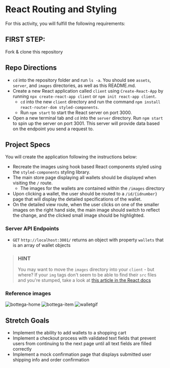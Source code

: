# React Routing and Styling

For this activity, you will fulfill the following requirements:

## FIRST STEP:

Fork & clone this repository

## Repo Directions

- `cd` into the repository folder and run `ls -a`. You should see `assets`, `server`, and `images` directories, as well as this README.md.
- Create a new React application called `client` using `Create-React-App` by running `npx create-react-app client` or `npm init react-app client`.
  - `cd` into the new `client` directory and run the command `npm install react-router-dom styled-components`.
  - Run `npm start` to start the React server on port 3000.
- Open a new terminal tab and `cd` into the `server` directory. Run `npm start` to spin up the server on port 3001. This server will provide data based on the endpoint you send a request to.

## Project Specs

You will create the application following the instructions below:

- Recreate the images using hook based React components styled using the `styled-components` styling library.
- The main store page displaying all wallets should be displayed when visiting the `/` route.
  - The images for the wallets are contained within the `/images` directory
- Upon clicking a wallet, the user should be routed to a `/id/{idnumber}` page that will display the detailed specifications of the wallet.
- On the detailed view route, when the user clicks on one of the smaller images on the right hand side, the main image should switch to reflect the change, and the clicked small image should be highlighted.

### Server API Endpoints

- `GET` `http://localhost:3001/` returns an object with property `wallets` that is an array of wallet objects

> ### HINT
>
> You may want to move the `images` directory into your `client` - but where? If your `img` tags don't seem to be able to find their `src` files and you're stumped, take a look at [this article in the React docs](https://create-react-app.dev/docs/using-the-public-folder/)

### Reference images

![bottega-home](/assets/bottega-react-home.png)
![bottega-item](/assets/bottega-react-item.png)
![walletgif](/assets/walletgif.gif)

## Stretch Goals

- Implement the ability to add wallets to a shopping cart
- Implement a checkout process with validated text fields that prevent users from continuing to the next page until all text fields are filled correctly
- Implement a mock confirmation page that displays submitted user shipping info and order confirmation
